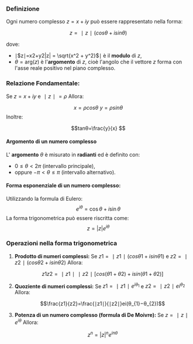 ### Definizione
Ogni numero complesso $z=x+iy$ può essere rappresentato nella forma:

$$z=∣z∣(cos⁡θ+isin⁡θ)$$

dove:

- ∣$z∣=x2+y2|z| = \sqrt{x^2 + y^2}$∣ è il **modulo** di $z$,
- $\theta = \text{arg}(z)$ è l'**argomento** di $z$, cioè l'angolo che il vettore $z$ forma con l'asse reale positivo nel piano complesso.

### Relazione Fondamentale:
Se $z=x+iy \text{ }\text{ }\text{ }$ e $\text{ }\text{ }\text{ }∣z∣=ρ \text{ }\text{ }\text{ }$ Allora:

$$x=ρcos⁡θ\text{ }\text{ }\text{ }\text{ }\text{ }\text{ }\text{ }\text{ }\text{ }\text{ }\text{ }\text{ }\text{ }\text{ }\text{ }\text{ }\text{ }\text{ }\text{ }\text{ }\text{ }\text{ }\text{ }y=ρsin⁡θ$$
Inoltre:

$$tan⁡θ=\frac{y}{x}
$$
#### Argomento di un numero complesso
L' **argomento** $θ$ è misurato in **radianti** ed è definito con:

- $0≤θ<2π$   (intervallo principale),
- oppure $−π<θ≤π$ (intervallo alternativo).
#### Forma esponenziale di un numero complesso:
Utilizzando la formula di Eulero:
$$e^{i \theta}= \cos\theta+i\sin \theta$$
La forma trigonometrica può essere riscritta come:
$$z=|z|e^{i\theta}$$
### **Operazioni nella forma trigonometrica**

1. **Prodotto di numeri complessi:**
    Se  $z1​=∣z1​∣(cosθ1​+isinθ1​)$   e    $z2=∣z2∣(cos⁡θ2+isin⁡θ2)$     Allora:
    
    $$z1z2=∣z1∣∣z2∣[cos⁡(θ1+θ2)+isin⁡(θ1+θ2)]$$

2. **Quoziente di numeri complessi:**
    Se $z1=∣z1∣e^{iθ_{1}}$     e     $z2=∣z2∣ei^{θ_{2}}$    Allora:
    
    $$\frac{z1}{z2}=\frac{∣z1∣}{∣z2∣}ei(θ_{1}−θ_{2})$$
3. **Potenza di un numero complesso (formula di De Moivre):**
    Se  $z=∣z∣e^{iθ}$    Allora:
    
    $$z^n = |z|^n e^{i n \theta}$$
    